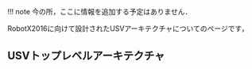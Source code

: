 !!! note
    今の所，ここに情報を追加する予定はありません．

RobotX2016に向けて設計されたUSVアーキテクチャについてのページです，


## USVトップレベルアーキテクチャ

